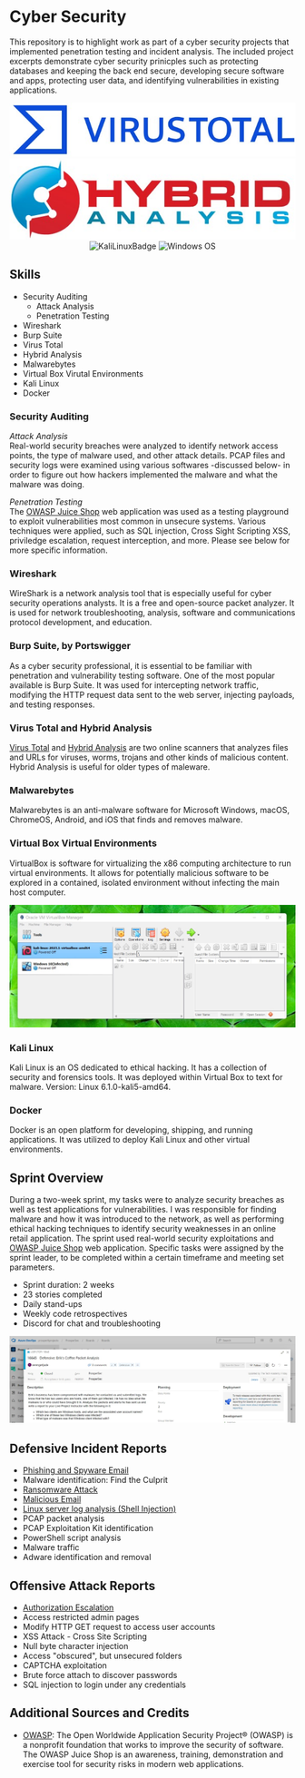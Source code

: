 # Cyber Security
This repository is to highlight work as part of a cyber security projects that implemented penetration testing and incident analysis. The included project excerpts demonstrate cyber security prinicples such as protecting databases and keeping the back end secure, developing secure software and apps, protecting user data, and identifying vulnerabilities in existing applications. 
<br><div align="center">
![Virus Total](https://github.com/serengetijade/Cyber_Security/blob/main/img/VirusTotal.jpg)
![HybridAnalysis](https://github.com/serengetijade/Cyber_Security/blob/main/img/HybridAnalysis.jpg)
<br> 
![KaliLinuxBadge](https://img.shields.io/badge/Kali_Linux-557C94?style=for-the-badge&logo=kali-linux&logoColor=white)
![Windows OS](https://img.shields.io/badge/Windows-0078D6?style=for-the-badge&logo=windows&logoColor=white)
</div>

## Skills
- Security Auditing
  - Attack Analysis
  - Penetration Testing
- Wireshark
- Burp Suite
- Virus Total
- Hybrid Analysis
- Malwarebytes 
- Virtual Box Virutal Environments
- Kali Linux
- Docker

### Security Auditing
<i>Attack Analysis</i>
<br>Real-world security breaches were analyzed to identify network access points, the type of malware used, and other attack details. PCAP files and security logs were examined using various softwares -discussed below- in order to figure out how hackers implemented the malware and what the malware was doing. 

<i>Penetration Testing</i>
<br>The [OWASP Juice Shop](https://owasp.org/www-project-juice-shop/) web application was used as a testing playground to exploit vulnerabilities most common in unsecure systems. Various techniques were applied, such as SQL injection, Cross Sight Scripting XSS, priviledge escalation, request interception, and more. Please see below for more specific information. 

### Wireshark
WireShark is a network analysis tool that is especially useful for cyber security operations analysts. It is a free and open-source packet analyzer. It is used for network troubleshooting, analysis, software and communications protocol development, and education.

### Burp Suite, by Portswigger
As a cyber security professional, it is essential to be familiar with penetration and vulnerability testing software. One of the most popular available is Burp Suite. It was used for intercepting network traffic, modifying the HTTP request data sent to the web server, injecting payloads, and testing responses.

### Virus Total and Hybrid Analysis
[Virus Total](https://www.virustotal.com/) and [Hybrid Analysis](https://www.hybrid-analysis.com/) are two online scanners that analyzes files and URLs for viruses, worms, trojans and other kinds of malicious content. Hybrid Analysis is useful for older types of maleware. 

### Malwarebytes
Malwarebytes is an anti-malware software for Microsoft Windows, macOS, ChromeOS, Android, and iOS that finds and removes malware. 

### Virtual Box Virtual Environments
VirtualBox is software for virtualizing the x86 computing architecture to run virtual environments. It allows for potentially malicious software to be explored in a contained, isolated environment without infecting the main host computer. 

![KaliLinuxVirtualBox](https://github.com/serengetijade/Cyber_Security/blob/main/img/VirtualBox.jpg)

### Kali Linux 

Kali Linux is an OS dedicated to ethical hacking. It has a collection of security and forensics tools. It was deployed within Virtual Box to text for malware. 
Version: Linux 6.1.0-kali5-amd64.

### Docker
Docker is an open platform for developing, shipping, and running applications. It was utilized to deploy Kali Linux and other virtual environments. 

## Sprint Overview
During a two-week sprint, my tasks were to analyze security breaches as well as test applications for vulnerabilities. I was responsible for finding malware and how it was introduced to the network, as well as performing ethical hacking techniques to identify security weaknesses in an online retail application. The sprint used real-world security exploitations and [OWASP Juice Shop](https://owasp.org/www-project-juice-shop/) web application. Specific tasks were assigned by the sprint leader, to be completed within a certain timeframe and meeting set parameters.

- Sprint duration: 2 weeks
- 23 stories completed
- Daily stand-ups
- Weekly code retrospectives
- Discord for chat and troubleshooting

![Azure Assignment](https://github.com/serengetijade/Cyber_Security/blob/main/img/Azure.jpg)

## Defensive Incident Reports
- [Phishing and Spyware Email](https://github.com/serengetijade/Cyber_Security/blob/main/DeffensiveReports/PhishingSpywareEmail.md)
- Malware identification: Find the Culprit
- [Ransomware Attack](https://github.com/serengetijade/Cyber_Security/blob/main/DeffensiveReports/RansomwareAttack.md)
- [Malicious Email](https://github.com/serengetijade/Cyber_Security/blob/main/DeffensiveReports/MaliciousEmail.md)
- [Linux server log analysis (Shell Injection)](https://github.com/serengetijade/Cyber_Security/blob/main/DeffensiveReports/LinuxLogs-ShellInjection.md)
- PCAP packet analysis
- PCAP Exploitation Kit identification
- PowerShell script analysis
- Malware traffic 
- Adware identification and removal

## Offensive Attack Reports
- [Authorization Escalation](https://github.com/serengetijade/Cyber_Security/blob/main/OffensiveReports/AuthorizationEscalation.md)
- Access restricted admin pages
- Modify HTTP GET request to access user accounts
- XSS Attack - Cross Site Scripting
- Null byte character injection
- Access "obscured", but unsecured folders
- CAPTCHA exploitation
- Brute force attach to discover passwords
- SQL injection to login under any credentials

## Additional Sources and Credits
- [OWASP](https://owasp.org/): The Open Worldwide Application Security Project® (OWASP) is a nonprofit foundation that works to improve the security of software. The OWASP Juice Shop is an awareness, training, demonstration and exercise tool for security risks in modern web applications. 